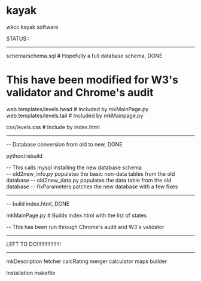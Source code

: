kayak
=====

wkcc kayak software

STATUS::

---------------------------------

schema/schema.sql # Hopefully a full database schema, DONE

# This have been modified for W3's validator and Chrome's audit
web.templates/levels.head # Included by mkMainPage.py
web.templates/levels.tail # Included by mkMainpage.py

css/levels.css # Include by index.html

---------------------------------

-- Database conversion from old to new, DONE

python/rebuild

-- This calls mysql installing the new database schema  
-- old2new_info.py populates the basic non-data tables from the old database
-- old2new_data.py populates the data table from the old database
-- fixParameters patches the new database with a few fixes

---------------------------------

-- build index.html, DONE

mkMainPage.py # Builds index.html with the list of states

-- This has been run through Chrome's audit and W3's validator

---------------------------------

LEFT TO DO!!!!!!!!!!!!!!!!

---------------------------------

mkDescription
fetcher
calcRating
merger
calculator
maps
builder

Installation makefile
